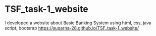 # TSF_task-1_website
I developed a website about Basic Banking System using html, css, java script, bootsrap
https://suparna-28.github.io/TSF_task-1_website/
